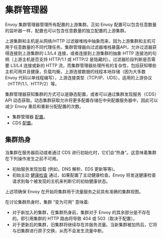 # 集群管理器

Envoy 集群管理器管理所有配置的上游集群。正如 Envoy 配置可以包含任意数量的监听器一样，配置也可以包含任意数量的独立配置的上游集群。

上游集群和主机是从网络/HTTP 过滤器堆栈中抽象而来，因为上游集群和主机可用于任意数量的不同代理任务。集群管理器向过滤器堆栈暴露API，允许过滤器获得连接到上游集群的 L3/L4 连接，或者连接到上游集群的抽象 HTTP 连接池的句柄（上游主机是否支持 HTTP/1.1 或 HTTP/2 是隐藏的）。过滤器阶段判断是否需要 L3/L4 连接或新的 HTTP 流，而集群管理器处理所有的复杂性，包括获知哪些主机可用并且健康，负载均衡，上游连接数据的线程本地存储（因为大多数 Envoy 代码以单线程编写），上游连接类型（TCP/IP、UDS），适用的上游协议（HTTP/1.1、HTTP/2）等。

集群管理器获知集群的方式可以是静态配置，或者可以通过集群发现服务（CDS）API 动态获取。动态集群获取允许将更多配置存储在中央配置服务器中，因此可以减少 Envoy 重启和重新分配配置的次数。

- 集群管理器 [配置](../../configuration/cluster_manager/cluster_manager.md#config-cluster-manager)。
- CDS [配置](../../configuration/cluster_manager/cds.md#config-cluster-manager-cds)。

## 集群热身

当集群在服务器启动或者通过 CDS 进行初始化时，它们会“热身”。这意味着集群在下列操作发生之前不可用。

- 初始服务发现加载 (例如，DNS 解析、EDS 更新等等)。
- 初始主动 [健康检查](health_checking.md#arch-overview-health-checking) 通过，如果配置了主动健康检查。Envoy 将发送健康检查请求到每个被发现的主机来判断它的初始健康状态。

上述项确保 Envoy 在开始将集群用于流量服务之前具有准确的集群视图。

在讨论集群热身时，集群 “变为可用” 意味着:

- 对于新加入的集群，在集群热身前，集群对于 Envoy 的其余部分是不存在的。即引用集群的 HTTP 路由将导致 404 或 503（取决于配置）。
- 对于更新后的集群，旧集群将继续存在并服务流量。当新集群被加热后，它将与旧集群进行原子交换，从而不会发生流量中断。
